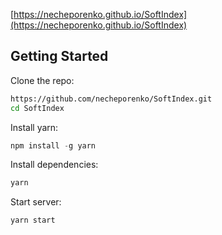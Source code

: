 [https://necheporenko.github.io/SoftIndex](https://necheporenko.github.io/SoftIndex)

## Getting Started

Clone the repo:
```sh
https://github.com/necheporenko/SoftIndex.git
cd SoftIndex
```

Install yarn:
```js
npm install -g yarn
```

Install dependencies:
```sh
yarn
```

Start server:
```sh
yarn start
```
